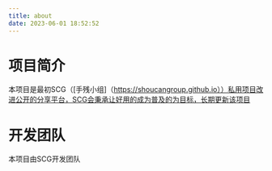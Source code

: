```yaml
---
title: about
date: 2023-06-01 18:52:52
---
```

# 项目简介
本项目是最初SCG（[手残小组]（https://shoucangroup.github.io））私用项目改进公开的分享平台，SCG会秉承让好用的成为普及的为目标，长期更新该项目
# 开发团队
本项目由SCG开发团队